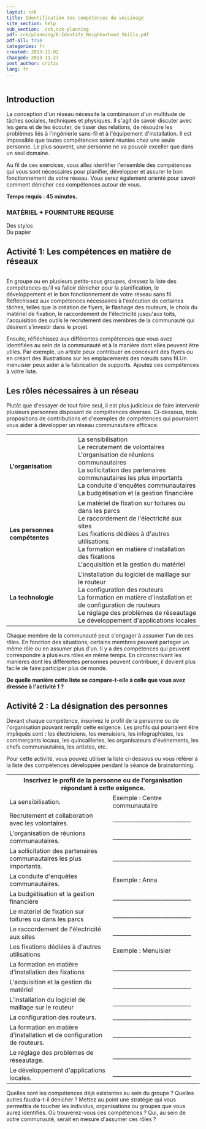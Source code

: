 ```yaml
---
layout: cck
title: Identification des compétences du voisinage
site_section: help
sub_section:  cck,cck-planning 
pdf: cck/planning/6-Identify_Neighborhood_Skills.pdf
pdf-all: true
categories: fr
created: 2013-11-02
changed: 2013-11-27
post_author: critzo
lang: fr
---
```

<p><img alt="" src="/files/styles/large/public/identify-neighborhood-skills-title.png" /></p>

<h2 id="introduction">Introduction</h2>

<p>La conception d'un réseau nécessite la combinaison d'un multitude de tâches sociales, techniques et physiques. Il s'agit de savoir discuter avec les gens et de les écouter, de tisser des relations, de résoudre les problèmes liés à l'ingénierie sans-fil et à l'équipement d'installation. Il est impossible que toutes compétences soient réunies chez une seule personne. Le plus souvent, une personne ne va pouvoir exceller que dans un seul domaine.</p>

<p>Au fil de ces exercices, vous allez identifier l'ensemble des compétences qui vous sont nécessaires pour planifier, développer et assurer le bon fonctionnement de votre réseau. Vous serez également orienté pour savoir comment dénicher ces compétences autour de vous.</p>

<p><strong>Temps requis : 45 minutes.</strong></p>

<h3 id="materials-and-supplies-needed">MATÉRIEL + FOURNITURE REQUISE</h3>

<p>Des stylos<br>Du papier</p>
<h2 id="activity1">Activité 1: Les compétences en matière de réseaux</h2>

<p><img alt="" src="/files/styles/large/public/identify-neighborhood-skills-listskills.png"></p>

<p>En groupe ou en plusieurs petits-sous groupes, dressez la liste des compétences qu'il va falloir dénicher pour la planification, le développement et le bon fonctionnement de votre réseau sans fil. Réfléchissez aux compétences nécessaires à l'exécution de certaines tâches, telles que la création de flyers, le flashage des routeurs, le choix du matériel de fixation, le raccordement de l'électricité jusqu'aux toits, l'acquisition des outils le recrutement des membres de la communauté qui désirent s'investir dans le projet. </p>

<p>Ensuite, réfléchissez aux différentes compétences que vous avez identifiées au sein de la communauté et à la manière dont elles peuvent être utiles. Par exemple, un artiste peux contribuer en concevant des flyers ou en créant des illustrations sur les emplacements des nœuds sans fil.Un menuisier peux aider à la fabrication de supports. Ajoutez ces compétences à votre liste.</p>

<h2 id="lesson">Les rôles nécessaires à un réseau</h2>

<p>Plutôt que d'essayer de tout faire seul, il est plus judicieux de faire intervenir plusieurs personnes disposant de compétences diverses. Ci-dessous, trois propositions de contributions et d'exemples de compétences qui pourraient vous aider à développer un réseau communautaire efficace.</p>

<table>
<tr>
<td>
<img alt="" src="/files/styles/large/public/organizer.png"><br />
<strong>L'organisation</strong>
</td>
<td>La sensibilisation<br />
Le recrutement de volontaires<br>L'organisation de réunions communautaires<br>La sollicitation des partenaires communautaires les plus importants<br>La conduite d'enquêtes communautaires<br>La budgétisation et la gestion financière</td>
</tr>
<tr>
<td>
<img alt="" src="/files/styles/large/public/handyperson.png"><br><strong>Les personnes compétentes</strong>
</td>
<td>Le matériel de fixation sur toitures ou dans les parcs<br>Le raccordement de l'électricité aux sites<br>Les fixations dédiées à d'autres utilisations<br>La formation en matière d'installation des fixations <br>L'acquisition et la gestion du matériel</td>
</tr>
<tr>
<td>
<img alt="" src="/files/styles/large/public/techie.png"><br><strong>La technologie</strong>
</td>
<td valign="middle">L'installation du logiciel de maillage sur le routeur<br>La configuration des routeurs<br>La formation en matière d'installation et de configuration de routeurs<br>Le réglage des problèmes de réseautage<br>Le développement d'applications locales
</td>
</tr>
</table>

<p>Chaque membre de la communauté peut s'engager à assumer l'un de ces rôles. En fonction des situations, certains membres peuvent partager un même rôle ou en assumer plus d'un. Il y a des compétences qui peuvent correspondre à plusieurs rôles en même temps. En circonscrivant les manières dont les différentes personnes peuvent contribuer, il devient plus facile de faire participer plus de monde.  </p>

<p><strong>De quelle manière cette liste se compare-t-elle à celle que vous avez dressée à l'activité 1 ?</strong></p>

<h2 id="activity2">Activité 2 : La désignation des personnes</h2>

<p>Devant chaque compétence, inscrivez le profil de la personne ou de l'organisation pouvant remplir cette exigence. Les profils qui pourraient être impliqués sont : les électriciens, les menuisiers, les infographistes, les commerçants locaux, les quincailleries, les organisateurs d'événements, les chefs communautaires, les artistes, etc.</p>

<p>Pour cette activité, vous pouvez utiliser la liste ci-dessous ou vous référer à la liste des compétences développée pendant la séance de brainstorming.</p>

<table>
<tr>
<th class="rteleft" colspan="2">Inscrivez le profil de la personne ou de l'organisation répondant à cette exigence.</th>
</tr>
<tr>
<td>La sensibilisation.</td>
<td>Exemple : Centre communautaire</td>
</tr>
<tr>
<td>Recrutement et collaboration avec les volontaires.</td>
<td>____________________________</td>
</tr>
<tr>
<td>L'organisation de réunions communautaires.</td>
<td>____________________________</td>
</tr>
<tr>
<td>La sollicitation des partenaires communautaires les plus importants.</td>
<td>____________________________</td>
</tr>
<tr>
<td>La conduite d'enquêtes communautaires.</td>
<td>Exemple : Anna</td>
</tr>
<tr>
<td>La budgétisation et la gestion financière</td>
<td>____________________________</td>
</tr>
<tr>
<td>Le matériel de fixation sur toitures ou dans les parcs</td>
<td>____________________________</td>
</tr>
<tr>
<td>Le raccordement de l'électricité aux sites</td>
<td>____________________________</td>
</tr>
<tr>
<td>Les fixations dédiées à d'autres utilisations</td>
<td>Exemple : Menuisier</td>
</tr>
<tr>
<td>La formation en matière d'installation des fixations</td>
<td>____________________________</td>
</tr>
<tr>
<td>L'acquisition et la gestion du matériel</td>
<td>____________________________</td>
</tr>
<tr>
<td>L'installation du logiciel de maillage sur le routeur</td>
<td>____________________________</td>
</tr>
<tr>
<td>La configuration des routeurs.</td>
<td>____________________________</td>
</tr>
<tr>
<td>La formation en matière d'installation et de configuration de routeurs.</td>
<td>____________________________</td>
</tr>
<tr>
<td>Le réglage des problèmes de réseautage.</td>
<td>____________________________</td>
</tr>
<tr>
<td>Le développement d'applications locales.</td>
<td>____________________________</td>
</tr>
</table>

<p>Quelles sont les compétences déjà existantes au sein du groupe ? Quelles autres faudra-t-il dénicher ? Mettez au point une stratégie qui vous permettra de toucher les individus, organisations ou groupes que vous aurez identifiés. Où trouverez-vous ces compétences ? Qui, au sein de votre communauté, serait en mesure d'assumer ces rôles ? </p>
